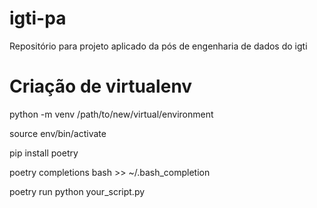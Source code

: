 # igti-pa
Repositório para projeto aplicado da pós de engenharia de dados do igti

# Criação de virtualenv

python -m venv /path/to/new/virtual/environment

source env/bin/activate

pip install poetry

poetry completions bash >> ~/.bash_completion

poetry run python your_script.py



